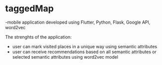# taggedMap

-mobile application developed using Flutter, Python, Flask, Google API, word2vec

The strenghts of the application:
- user can mark visited places in a unique way using semantic attributes
- user can receive recommendations based on all semantic attributes or selected semantic attributes using word2vec model
